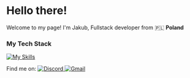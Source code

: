 <h1>Hello there!</h1>

Welcome to my page!
I'm Jakub, Fullstack developer from 🇵🇱 <b>Poland</b>

<h3>My Tech Stack</h3>


[![My Skills](https://skillicons.dev/icons?i=mysql,dotnet,cs,js,html,css,git,react,visualstudio,vscode)](https://skillicons.dev)

Find me on:
<a href= https://discord.com/users/karmazynowy>
![Discord](https://img.shields.io/badge/Discord-%235865F2.svg?style=for-the-badge&logo=discord&logoColor=white)
</a>
<a href="mailto:twójadres@gmail.com">
![Gmail](https://img.shields.io/badge/Gmail-D14836?style=for-the-badge&logo=gmail&logoColor=white)
</a>

